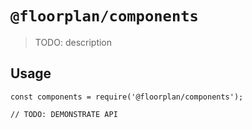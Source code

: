 # `@floorplan/components`

> TODO: description

## Usage

```
const components = require('@floorplan/components');

// TODO: DEMONSTRATE API
```
